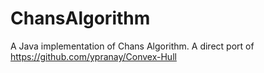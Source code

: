 # ChansAlgorithm
A Java implementation of Chans Algorithm. A direct port of https://github.com/ypranay/Convex-Hull
